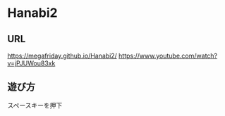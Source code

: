 # Hanabi2

## URL
https://megafriday.github.io/Hanabi2/
https://www.youtube.com/watch?v=jPJUWou83xk

## 遊び方
スペースキーを押下
